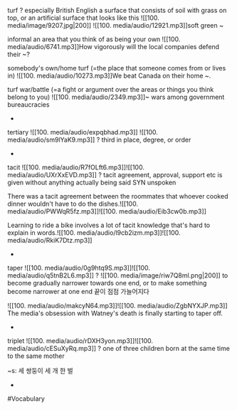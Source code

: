 turf
?
especially British English a surface that consists of soil with grass on top, or an artificial surface that looks like this
![[100. media/image/9207.jpg|200]]
![[100. media/audio/12921.mp3]]soft green ~

informal an area that you think of as being your own
![[100. media/audio/6741.mp3]]How vigorously will the local companies defend their ~?

somebody's own/home turf (=the place that someone comes from or lives in)  ![[100. media/audio/10273.mp3]]We beat Canada on their home ~.

turf war/battle (=a fight or argument over the areas or things you think belong to you)  ![[100. media/audio/2349.mp3]]~ wars among government bureaucracies
<!--SR:!2025-11-04,14,290-->
-

tertiary ![[100. media/audio/expqbhad.mp3]] ![[100. media/audio/sm9lYaK9.mp3]]
?
third in place, degree, or order
<!--SR:!2025-11-04,14,290-->
-

tacit ![[100. media/audio/R7fOLft6.mp3]]![[100. media/audio/UXrXxEVD.mp3]]
?
tacit agreement, approval, support etc is given without anything actually being said SYN unspoken

There was a tacit agreement between the roommates that whoever cooked dinner wouldn't have to do the dishes.![[100. media/audio/PWWqR5fz.mp3]]![[100. media/audio/Eib3cw0b.mp3]]

Learning to ride a bike involves a lot of tacit knowledge that's hard to explain in words.![[100. media/audio/l9cb2izm.mp3]]![[100. media/audio/RkiK7Dtz.mp3]]
<!--SR:!2025-11-07,7,250-->
-

taper ![[100. media/audio/0g9htq9S.mp3]]![[100. media/audio/q5tnB2L6.mp3]]
?
![[100. media/image/riw7Q8ml.png|200]]
to become gradually narrower towards one end, or to make something become narrower at one end
끝이 점점 가늘어지다

![[100. media/audio/makcyN64.mp3]]![[100. media/audio/ZgbNYXJP.mp3]]
The media's obsession with Watney's death is finally starting to taper off.
<!--SR:!2025-11-10,9,250-->
-

triplet ![[100. media/audio/rDXH3yon.mp3]]![[100. media/audio/cESuXyRq.mp3]]
?
one of three children born at the same time to the same mother

~s: 세 쌍둥이
세 개 한 벌
<!--SR:!2025-11-13,12,270-->
-

#Vocabulary
